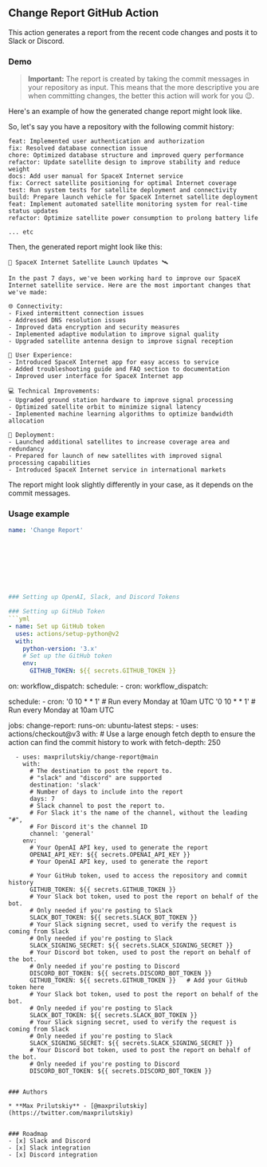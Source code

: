 Change Report GitHub Action
---

This action generates a report from the recent code changes and posts it to Slack or Discord.

### Demo
> **Important:** The report is created by taking the commit messages in your repository as input. This means that the more descriptive you are when committing changes, the better this action will work for you 😉. 

Here's an example of how the generated change report might look like. 

So, let's say you have a repository with the following commit history:

```
feat: Implemented user authentication and authorization
fix: Resolved database connection issue
chore: Optimized database structure and improved query performance
refactor: Update satellite design to improve stability and reduce weight
docs: Add user manual for SpaceX Internet service
fix: Correct satellite positioning for optimal Internet coverage
test: Run system tests for satellite deployment and connectivity
build: Prepare launch vehicle for SpaceX Internet satellite deployment
feat: Implement automated satellite monitoring system for real-time status updates
refactor: Optimize satellite power consumption to prolong battery life

... etc
``` 

Then, the generated report might look like this:

```
🚀 SpaceX Internet Satellite Launch Updates 🛰️

In the past 7 days, we've been working hard to improve our SpaceX Internet satellite service. Here are the most important changes that we've made:

🌐 Connectivity:
- Fixed intermittent connection issues
- Addressed DNS resolution issues
- Improved data encryption and security measures
- Implemented adaptive modulation to improve signal quality
- Upgraded satellite antenna design to improve signal reception

📱 User Experience:
- Introduced SpaceX Internet app for easy access to service
- Added troubleshooting guide and FAQ section to documentation
- Improved user interface for SpaceX Internet app

💻 Technical Improvements:
- Upgraded ground station hardware to improve signal processing
- Optimized satellite orbit to minimize signal latency
- Implemented machine learning algorithms to optimize bandwidth allocation

🚀 Deployment:
- Launched additional satellites to increase coverage area and redundancy 
- Prepared for launch of new satellites with improved signal processing capabilities 
- Introduced SpaceX Internet service in international markets 
```


The report might look slightly differently in your case, as it depends on the commit messages.

### Usage example

```yml
name: 'Change Report'
  
  
  
  
  
  
  
  
### Setting up OpenAI, Slack, and Discord Tokens

### Setting up GitHub Token
```yml
- name: Set up GitHub token
  uses: actions/setup-python@v2
  with:
    python-version: '3.x'
    # Set up the GitHub token
    env:
      GITHUB_TOKEN: ${{ secrets.GITHUB_TOKEN }}
```
on:
  workflow_dispatch:
  schedule:
    - cron:
  workflow_dispatch:
    
  schedule:
    - cron: '0 10 * * 1' # Run every Monday at 10am UTC '0 10 * * 1' # Run every Monday at 10am UTC

jobs:
  change-report:
    runs-on: ubuntu-latest
    steps:
      - uses: actions/checkout@v3
        with:
          # Use a large enough fetch depth to ensure the action can find the commit history to work with
          fetch-depth: 250

      - uses: maxprilutskiy/change-report@main
        with:
          # The destination to post the report to. 
          # "slack" and "discord" are supported
          destination: 'slack'
          # Number of days to include into the report
          days: 7
          # Slack channel to post the report to. 
          # For Slack it's the name of the channel, without the leading "#",
          # For Discord it's the channel ID
          channel: 'general'
        env:
          # Your OpenAI API key, used to generate the report
          OPENAI_API_KEY: ${{ secrets.OPENAI_API_KEY }}
          # Your OpenAI API key, used to generate the report

          # Your GitHub token, used to access the repository and commit history
          GITHUB_TOKEN: ${{ secrets.GITHUB_TOKEN }}
          # Your Slack bot token, used to post the report on behalf of the bot.
          # Only needed if you're posting to Slack
          SLACK_BOT_TOKEN: ${{ secrets.SLACK_BOT_TOKEN }}
          # Your Slack signing secret, used to verify the request is coming from Slack
          # Only needed if you're posting to Slack
          SLACK_SIGNING_SECRET: ${{ secrets.SLACK_SIGNING_SECRET }}
          # Your Discord bot token, used to post the report on behalf of the bot.
          # Only needed if you're posting to Discord
          DISCORD_BOT_TOKEN: ${{ secrets.DISCORD_BOT_TOKEN }}
          GITHUB_TOKEN: ${{ secrets.GITHUB_TOKEN }}   # Add your GitHub token here 
          # Your Slack bot token, used to post the report on behalf of the bot.
          # Only needed if you're posting to Slack
          SLACK_BOT_TOKEN: ${{ secrets.SLACK_BOT_TOKEN }} 
          # Your Slack signing secret, used to verify the request is coming from Slack
          # Only needed if you're posting to Slack
          SLACK_SIGNING_SECRET: ${{ secrets.SLACK_SIGNING_SECRET }}
          # Your Discord bot token, used to post the report on behalf of the bot.
          # Only needed if you're posting to Discord
          DISCORD_BOT_TOKEN: ${{ secrets.DISCORD_BOT_TOKEN }}
```

### Authors

* **Max Prilutskiy** - [@maxprilutskiy](https://twitter.com/maxprilutskiy)


### Roadmap
- [x] Slack and Discord
- [x] Slack integration
- [x] Discord integration
